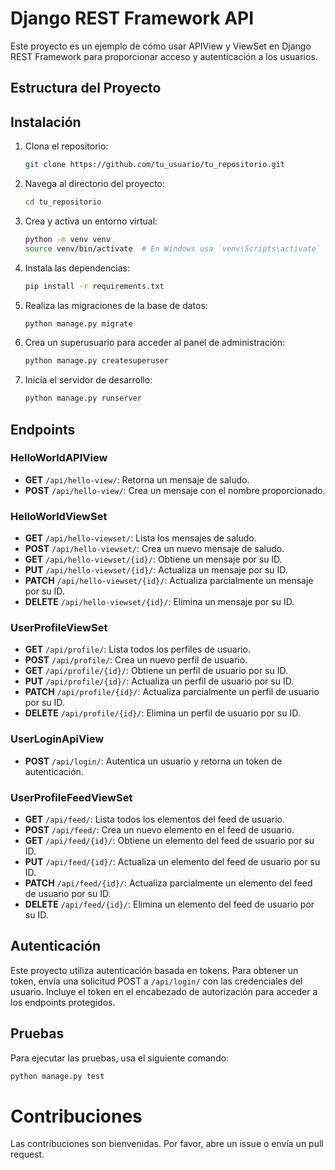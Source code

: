 # Django REST Framework API

Este proyecto es un ejemplo de cómo usar APIView y ViewSet en Django REST Framework para proporcionar acceso y autenticación a los usuarios.

## Estructura del Proyecto
## Instalación

1. Clona el repositorio:
    ```sh
    git clone https://github.com/tu_usuario/tu_repositorio.git
    ```
2. Navega al directorio del proyecto:
    ```sh
    cd tu_repositorio
    ```
3. Crea y activa un entorno virtual:
    ```sh
    python -m venv venv
    source venv/bin/activate  # En Windows usa `venv\Scripts\activate`
    ```
4. Instala las dependencias:
    ```sh
    pip install -r requirements.txt
    ```
5. Realiza las migraciones de la base de datos:
    ```sh
    python manage.py migrate
    ```
6. Crea un superusuario para acceder al panel de administración:
    ```sh
    python manage.py createsuperuser
    ```
7. Inicia el servidor de desarrollo:
    ```sh
    python manage.py runserver
    ```

## Endpoints

### HelloWorldAPIView

- **GET** `/api/hello-view/`: Retorna un mensaje de saludo.
- **POST** `/api/hello-view/`: Crea un mensaje con el nombre proporcionado.

### HelloWorldViewSet

- **GET** `/api/hello-viewset/`: Lista los mensajes de saludo.
- **POST** `/api/hello-viewset/`: Crea un nuevo mensaje de saludo.
- **GET** `/api/hello-viewset/{id}/`: Obtiene un mensaje por su ID.
- **PUT** `/api/hello-viewset/{id}/`: Actualiza un mensaje por su ID.
- **PATCH** `/api/hello-viewset/{id}/`: Actualiza parcialmente un mensaje por su ID.
- **DELETE** `/api/hello-viewset/{id}/`: Elimina un mensaje por su ID.

### UserProfileViewSet

- **GET** `/api/profile/`: Lista todos los perfiles de usuario.
- **POST** `/api/profile/`: Crea un nuevo perfil de usuario.
- **GET** `/api/profile/{id}/`: Obtiene un perfil de usuario por su ID.
- **PUT** `/api/profile/{id}/`: Actualiza un perfil de usuario por su ID.
- **PATCH** `/api/profile/{id}/`: Actualiza parcialmente un perfil de usuario por su ID.
- **DELETE** `/api/profile/{id}/`: Elimina un perfil de usuario por su ID.

### UserLoginApiView

- **POST** `/api/login/`: Autentica un usuario y retorna un token de autenticación.

### UserProfileFeedViewSet

- **GET** `/api/feed/`: Lista todos los elementos del feed de usuario.
- **POST** `/api/feed/`: Crea un nuevo elemento en el feed de usuario.
- **GET** `/api/feed/{id}/`: Obtiene un elemento del feed de usuario por su ID.
- **PUT** `/api/feed/{id}/`: Actualiza un elemento del feed de usuario por su ID.
- **PATCH** `/api/feed/{id}/`: Actualiza parcialmente un elemento del feed de usuario por su ID.
- **DELETE** `/api/feed/{id}/`: Elimina un elemento del feed de usuario por su ID.

## Autenticación

Este proyecto utiliza autenticación basada en tokens. Para obtener un token, envía una solicitud POST a `/api/login/` con las credenciales del usuario. Incluye el token en el encabezado de autorización para acceder a los endpoints protegidos.

## Pruebas

Para ejecutar las pruebas, usa el siguiente comando:
```sh
python manage.py test
```
# Contribuciones
Las contribuciones son bienvenidas. Por favor, abre un issue o envía un pull request.
